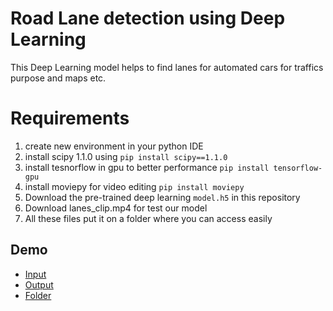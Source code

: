 # Road Lane detection using Deep Learning


This Deep Learning model helps to find lanes for automated cars for traffics purpose and maps etc.



# Requirements

1. create new environment in your python IDE
2. install scipy 1.1.0 using `pip install scipy==1.1.0`
3. install tesnorflow in gpu to better performance `pip install tensorflow-gpu`
4. install moviepy for video editing `pip install moviepy`
5. Download the pre-trained deep learning  `model.h5` in this repository
6. Download lanes_clip.mp4 for test our model
7. All these files put it on a folder where you can access easily
## Demo

 - [Input](https://drive.google.com/file/d/1me7YZ2gx_00imix7aaNikRNqhWq0Pw-8/view?usp=sharing)
 - [Output](https://drive.google.com/file/d/1w1cwAS3egLVwdyo0cB-9ApTmH7XcZpOF/view?usp=sharing)
 - [Folder](https://drive.google.com/drive/folders/1GzEbir1XKiir3CqvOTajAHGm3mTXwEGe?usp=sharing)

